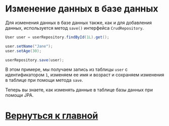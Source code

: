 # Изменение данных в базе данных

Для изменения данных в базе данных также, как и для добавления данных, используется метод `save()` интерфейса `CrudRepository`.

```java
User user = userRepository.findById(1L).get();

user.setName("Jane");
user.setAge(30);

userRepository.save(user);
```

В этом примере, мы получаем запись из таблицы `user` с идентификатором `1`, изменяем ее имя и возраст и сохраняем изменения в таблице при помощи метода `save`.

Теперь вы знаете, как изменять данные в таблице базы данных при помощи JPA.

# [**Вернуться к главной**](what-is-crud.md)